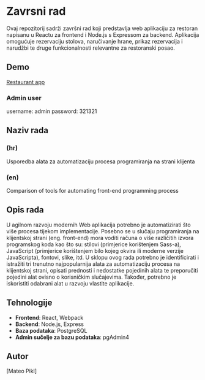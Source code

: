 # Zavrsni rad

Ovaj repozitorij sadrži završni rad koji predstavlja web aplikaciju za restoran napisanu u Reactu za frontend i Node.js s Expressom za backend. Aplikacija omogućuje rezervaciju stolova, naručivanje hrane, prikaz rezervacija i narudžbi te druge funkcionalnosti relevantne za restoranski posao.

## Demo
[Restaurant app](https://zavrsni-server.vercel.app/)
### Admin user
username: admin
password: 321321

## Naziv rada
### (hr)
Usporedba alata za automatizaciju procesa programiranja na strani klijenta

### (en)
Comparison of tools for automating front-end programming process

## Opis rada
U agilnom razvoju modernih Web aplikacija potrebno je automatizirati što više procesa tijekom implementacije. Posebno se u slučaju programiranja na klijentskoj strani (eng. front-end) mora voditi računa o više različitih izvora programskog koda kao što su: stilovi (primjerice korištenjem Sass-a), JavaScript (primjerice korištenjem bilo kojeg okvira ili moderne verzije JavaScripta), fontovi, slike, itd. U sklopu ovog rada potrebno je identificirati i istražiti tri trenutno najpopularnija alata za automatizaciju procesa na klijentskoj strani, opisati prednosti i nedostatke pojedinih alata te preporučiti pojedini alat ovisno o korisničkim slučajevima. Također, potrebno je iskoristiti odabrani alat u razvoju vlastite aplikacije.

## Tehnologije

- **Frontend**: React, Webpack
- **Backend**: Node.js, Express
- **Baza podataka**: PostgreSQL
- **Admin sučelje za bazu podataka**: pgAdmin4

## Autor
[Mateo Pikl]
